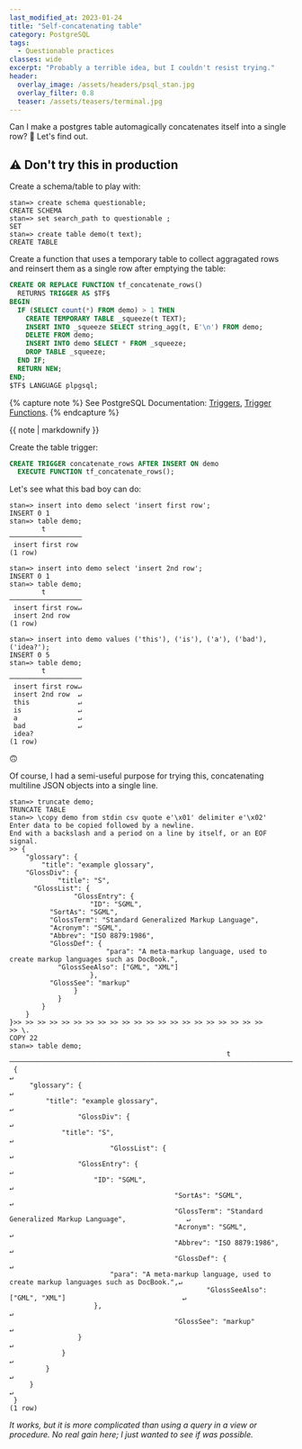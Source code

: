 ```yaml
---
last_modified_at: 2023-01-24
title: "Self-concatenating table"
category: PostgreSQL
tags:
  - Questionable practices
classes: wide
excerpt: "Probably a terrible idea, but I couldn't resist trying."
header:
  overlay_image: /assets/headers/psql_stan.jpg
  overlay_filter: 0.8
  teaser: /assets/teasers/terminal.jpg
---
```


Can I make a postgres table automagically concatenates itself into a single row? 🧐 Let's find out.

## :warning: Don't try this in production

Create a schema/table to play with:

```
stan=> create schema questionable;
CREATE SCHEMA
stan=> set search_path to questionable ;
SET
stan=> create table demo(t text);
CREATE TABLE
```

Create a function that uses a temporary table to collect aggragated rows and reinsert them as a single row after emptying the table:

```sql
CREATE OR REPLACE FUNCTION tf_concatenate_rows()
  RETURNS TRIGGER AS $TF$
BEGIN
  IF (SELECT count(*) FROM demo) > 1 THEN
    CREATE TEMPORARY TABLE _squeeze(t TEXT);
    INSERT INTO _squeeze SELECT string_agg(t, E'\n') FROM demo;
    DELETE FROM demo;
    INSERT INTO demo SELECT * FROM _squeeze;
    DROP TABLE _squeeze;
  END IF;
  RETURN NEW;
END;
$TF$ LANGUAGE plpgsql;
```

{% capture note %}
See PostgreSQL Documentation: [Triggers](https://www.postgresql.org/docs/15/triggers.html), [Trigger Functions](https://www.postgresql.org/docs/current/plpgsql-trigger.html).
{% endcapture %}<div class="notice">{{ note | markdownify }}</div>

Create the table trigger:

```sql
CREATE TRIGGER concatenate_rows AFTER INSERT ON demo
  EXECUTE FUNCTION tf_concatenate_rows();
```

Let's see what this bad boy can do:

```
stan=> insert into demo select 'insert first row';
INSERT 0 1
stan=> table demo;
        t
──────────────────
 insert first row
(1 row)

stan=> insert into demo select 'insert 2nd row';
INSERT 0 1
stan=> table demo;
        t
──────────────────
 insert first row↵
 insert 2nd row
(1 row)

stan=> insert into demo values ('this'), ('is'), ('a'), ('bad'), ('idea?');
INSERT 0 5
stan=> table demo;
        t
──────────────────
 insert first row↵
 insert 2nd row  ↵
 this            ↵
 is              ↵
 a               ↵
 bad             ↵
 idea?
(1 row)

```

🙃

Of course, I had a semi-useful purpose for trying this, concatenating multiline JSON objects into a single line.

```
stan=> truncate demo;
TRUNCATE TABLE
stan=> \copy demo from stdin csv quote e'\x01' delimiter e'\x02'
Enter data to be copied followed by a newline.
End with a backslash and a period on a line by itself, or an EOF signal.
>> {
    "glossary": {
        "title": "example glossary",
    "GlossDiv": {
            "title": "S",
      "GlossList": {
                "GlossEntry": {
                    "ID": "SGML",
          "SortAs": "SGML",
          "GlossTerm": "Standard Generalized Markup Language",
          "Acronym": "SGML",
          "Abbrev": "ISO 8879:1986",
          "GlossDef": {
                        "para": "A meta-markup language, used to create markup languages such as DocBook.",
            "GlossSeeAlso": ["GML", "XML"]
                    },
          "GlossSee": "markup"
                }
            }
        }
    }
}>> >> >> >> >> >> >> >> >> >> >> >> >> >> >> >> >> >> >> >> >>
>> \.
COPY 22
stan=> table demo;
                                                      t
─────────────────────────────────────────────────────────────────────────────────────────────────────────────
 {                                                                                                          ↵
     "glossary": {                                                                                          ↵
         "title": "example glossary",                                                                       ↵
                 "GlossDiv": {                                                                              ↵
             "title": "S",                                                                                  ↵
                         "GlossList": {                                                                     ↵
                 "GlossEntry": {                                                                            ↵
                     "ID": "SGML",                                                                          ↵
                                         "SortAs": "SGML",                                                  ↵
                                         "GlossTerm": "Standard Generalized Markup Language",               ↵
                                         "Acronym": "SGML",                                                 ↵
                                         "Abbrev": "ISO 8879:1986",                                         ↵
                                         "GlossDef": {                                                      ↵
                         "para": "A meta-markup language, used to create markup languages such as DocBook.",↵
                                                 "GlossSeeAlso": ["GML", "XML"]                             ↵
                     },                                                                                     ↵
                                         "GlossSee": "markup"                                               ↵
                 }                                                                                          ↵
             }                                                                                              ↵
         }                                                                                                  ↵
     }                                                                                                      ↵
 }
(1 row)
```

*It works, but it is more complicated than using a query in a view or procedure. No real gain here; I just wanted to see if was possible.*
